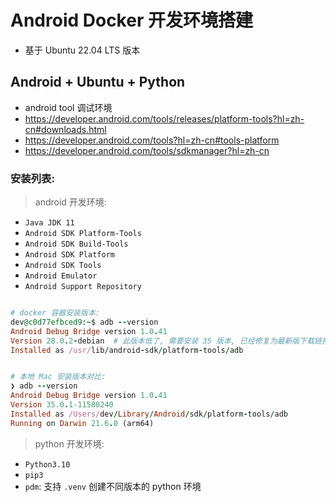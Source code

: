 # Android Docker 开发环境搭建

- 基于 Ubuntu 22.04 LTS 版本

## Android + Ubuntu + Python

- android tool 调试环境
- https://developer.android.com/tools/releases/platform-tools?hl=zh-cn#downloads.html
- https://developer.android.com/tools?hl=zh-cn#tools-platform
- https://developer.android.com/tools/sdkmanager?hl=zh-cn

### 安装列表:

> android 开发环境:

- `Java JDK 11`
- `Android SDK Platform-Tools`
- `Android SDK Build-Tools`
- `Android SDK Platform`
- `Android SDK Tools`
- `Android Emulator`
- `Android Support Repository`

```ruby

# docker 容器安装版本:
dev@c0d77efbced9:~$ adb --version
Android Debug Bridge version 1.0.41
Version 28.0.2-debian  # 此版本低了, 需要安装 35 版本, 已经修复为最新版下载链接
Installed as /usr/lib/android-sdk/platform-tools/adb


# 本地 Mac 安装版本对比:
❯ adb --version
Android Debug Bridge version 1.0.41
Version 35.0.1-11580240
Installed as /Users/dev/Library/Android/sdk/platform-tools/adb
Running on Darwin 21.6.0 (arm64)


```



> python 开发环境:

- `Python3.10`
- `pip3`
- `pdm`: 支持 `.venv` 创建不同版本的 python 环境

